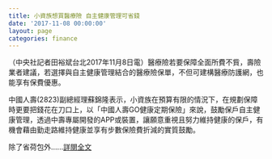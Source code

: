 ```yaml
---
title: 小資族想買醫療險 自主健康管理可省錢
date: '2017-11-08 00:00:00'
layout: page
categories: finance
---
```


（中央社記者田裕斌台北2017年11月8日電）醫療險若要保障全面所費不貲，壽險業者建議，若選擇與自主健康管理結合的醫療險保單，不但可建構醫療防護網，也能享有保費優惠。

中國人壽(2823)副總經理蘇錦隆表示，小資族在預算有限的情況下，在規劃保障時更要把錢花在刀口上，以「中國人壽GO健康定期保險」來說，鼓勵保戶自主健康管理，透過中壽專屬開發的APP或裝置，讓願意重視且努力維持健康的保戶，有機會藉由勤走路維持健康並享有步數保險費折減的實質鼓勵。

除了省荷包外......[詳閱全文](http://www.cnabc.com/news/topnews/201711080006.aspx)